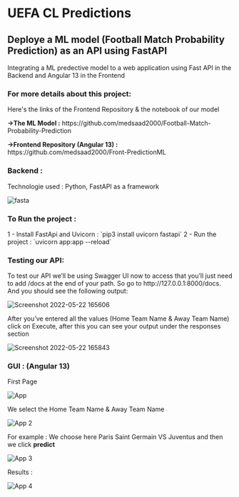 # UEFA CL Predictions

<h2>Deploye a ML model (Football Match Probability Prediction) as an API using FastAPI</h2>

<p> Integrating a ML predective model to a web application using Fast API in the Backend and Angular 13 in the Frontend </p>

<h3>For more details about this project: </h3>
<p>Here's the links of the Frontend Repository & the notebook of our model </p>
<p><strong>->The ML Model  :</strong> https://github.com/medsaad2000/Football-Match-Probability-Prediction</p>
<p><strong>->Frontend Repository (Angular 13) :</strong> https://github.com/medsaad2000/Front-PredictionML </p>
<h3>Backend :</h3>
<p>Technologie used : Python, FastAPI as a framework </p>

![fasta](https://user-images.githubusercontent.com/81382178/169704216-444fdf72-be98-4b31-b94f-bcd16fbd8338.png)

<h3>To Run the project :</h3>
1 - Install FastApi and Uvicorn : `pip3 install uvicorn fastapi` 
2 - Run the project : `uvicorn app:app --reload`

<h3>Testing our API: </h3>
<p>To test our API we’ll be using Swagger UI now to access that you’ll just need to add /docs at the end of your path. So go to http://127.0.0.1:8000/docs. And you should see the following output:</p>

![Screenshot 2022-05-22 165606](https://user-images.githubusercontent.com/81382178/169704415-4074e342-cdce-4a8d-b4ef-5a0e16ab987b.png)

<p>After you’ve entered all the values (Home Team Name & Away Team Name) click on Execute, after this you can see your output under the responses section</p>

![Screenshot 2022-05-22 165843](https://user-images.githubusercontent.com/81382178/169704485-8ee5a87a-44f8-4a9f-a914-792160b11c30.png)

<h3>GUI : (Angular 13)</h3>

<p>First Page</p>

![App](https://user-images.githubusercontent.com/81382178/169704898-896fa7f3-4a73-4588-ba83-f12884053176.png)

<p>We select the Home Team Name & Away Team Name</p>


![App 2](https://user-images.githubusercontent.com/81382178/169704926-6bb40d17-2b1d-4925-9f81-1bf31dea47f1.png)

<p>For example : We choose here Paris Saint Germain VS Juventus and then we click <strong>predict</strong></p>

![App 3](https://user-images.githubusercontent.com/81382178/169704956-83e206a1-e4ef-4761-93db-dcca193a6c35.png)

<p>Results :</p>

![App 4](https://user-images.githubusercontent.com/81382178/169704975-d0b8701c-4065-499f-91dd-1f455365e238.png)





